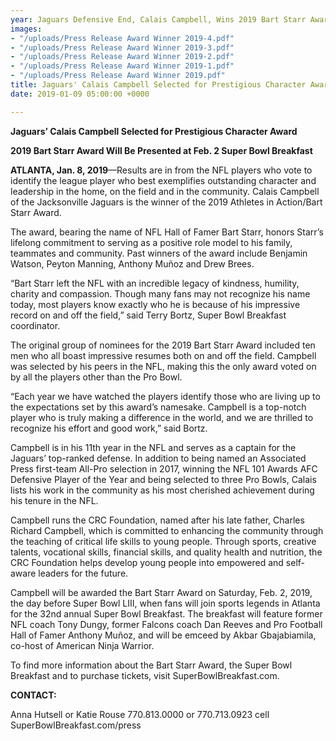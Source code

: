 ```yaml
---
year: Jaguars Defensive End, Calais Campbell, Wins 2019 Bart Starr Award
images:
- "/uploads/Press Release Award Winner 2019-4.pdf"
- "/uploads/Press Release Award Winner 2019-3.pdf"
- "/uploads/Press Release Award Winner 2019-2.pdf"
- "/uploads/Press Release Award Winner 2019-1.pdf"
- "/uploads/Press Release Award Winner 2019.pdf"
title: Jaguars' Calais Campbell Selected for Prestigious Character Award
date: 2019-01-09 05:00:00 +0000

---
```

**Jaguars’ Calais Campbell Selected for Prestigious Character Award** 

**2019 Bart Starr Award Will Be Presented at Feb. 2 Super Bowl Breakfast** 

**ATLANTA, Jan. 8, 2019**—Results are in from the NFL players who vote to identify the league player who best exemplifies outstanding character and leadership in the home, on the field and in the community. Calais Campbell of the Jacksonville Jaguars is the winner of the 2019 Athletes in Action/Bart Starr Award. 

The award, bearing the name of NFL Hall of Famer Bart Starr, honors Starr’s lifelong commitment to serving as a positive role model to his family, teammates and community. Past winners of the award include Benjamin Watson, Peyton Manning, Anthony Muñoz and Drew Brees. 

“Bart Starr left the NFL with an incredible legacy of kindness, humility, charity and compassion. Though many fans may not recognize his name today, most players know exactly who he is because of his impressive record on and off the field,” said Terry Bortz, Super Bowl Breakfast coordinator. 

The original group of nominees for the 2019 Bart Starr Award included ten men who all boast impressive resumes both on and off the field. Campbell was selected by his peers in the NFL, making this the only award voted on by all the players other than the Pro Bowl. 

“Each year we have watched the players identify those who are living up to the expectations set by this award’s namesake. Campbell is a top-notch player who is truly making a difference in the world, and we are thrilled to recognize his effort and good work,” said Bortz. 

Campbell is in his 11th year in the NFL and serves as a captain for the Jaguars’ top-ranked defense. In addition to being named an Associated Press first-team All-Pro selection in 2017, winning the NFL 101 Awards AFC Defensive Player of the Year and being selected to three Pro Bowls, Calais lists his work in the community as his most cherished achievement during his tenure in the NFL. 

Campbell runs the CRC Foundation, named after his late father, Charles Richard Campbell, which is committed to enhancing the community through the teaching of critical life skills to young people. Through sports, creative talents, vocational skills, financial skills, and quality health and nutrition, the CRC Foundation helps develop young people into empowered and self-aware leaders for the future. 

Campbell will be awarded the Bart Starr Award on Saturday, Feb. 2, 2019, the day before Super Bowl LIII, when fans will join sports legends in Atlanta for the 32nd annual Super Bowl Breakfast. The breakfast will feature former NFL coach Tony Dungy, former Falcons coach Dan Reeves and Pro Football Hall of Famer Anthony Muñoz, and will be emceed by Akbar Gbajabiamila, co-host of American Ninja Warrior. 

To find more information about the Bart Starr Award, the Super Bowl Breakfast and to purchase tickets, visit SuperBowlBreakfast.com. 

**CONTACT:** 

Anna Hutsell or Katie Rouse 770.813.0000 or 770.713.0923 cell SuperBowlBreakfast.com/press 